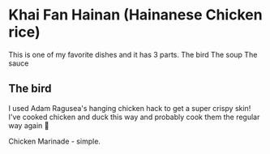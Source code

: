 # Khai Fan Hainan (Hainanese Chicken rice)

This is one of my favorite dishes and it has 3 parts.
The bird
The soup
The sauce

## The bird
I used Adam Ragusea's hanging chicken hack to get a super crispy skin! I've cooked chicken and duck this way and probably cook them the regular way again :slightly_smiling_face:


Chicken Marinade - simple.
